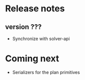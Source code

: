 Release notes
=======================

version ???
-----------------------
- Synchronize with solver-api


Coming next
=======================
- Serializers for the plan primitives